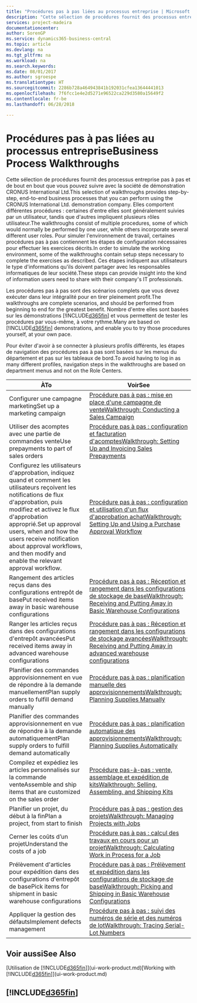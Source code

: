 ```yaml
---
title: "Procédures pas à pas liées au processus entreprise | Microsoft Docs"
description: "Cette sélection de procédures fournit des processus entreprise pas à pas et de bout en bout que vous pouvez suivre avec la société de démonstration CRONUS International Ltd. Elles comportent différentes procédures : certaines d'entre elles sont généralement suivies par un utilisateur, tandis que d'autres impliquent plusieurs rôles utilisateur. Pour simuler l'environnement de travail, certaines procédures pas à pas contiennent les étapes de configuration nécessaires pour effectuer les exercices décrits. Ces étapes indiquent aux utilisateurs le type d'informations qu'ils doivent partager avec les responsables informatiques de leur société."
services: project-madeira
documentationcenter: 
author: SorenGP
ms.service: dynamics365-business-central
ms.topic: article
ms.devlang: na
ms.tgt_pltfrm: na
ms.workload: na
ms.search.keywords: 
ms.date: 08/01/2017
ms.author: sgroespe
ms.translationtype: HT
ms.sourcegitcommit: 2286b728a464943841b192031cfea13644441013
ms.openlocfilehash: 7f6fcc1e4e2d5271e96522ca229d3580a15649f2
ms.contentlocale: fr-be
ms.lasthandoff: 06/28/2018

---
```

# <a name="business-process-walkthroughs"></a><span data-ttu-id="69640-106">Procédures pas à pas liées au processus entreprise</span><span class="sxs-lookup"><span data-stu-id="69640-106">Business Process Walkthroughs</span></span>
<span data-ttu-id="69640-107">Cette sélection de procédures fournit des processus entreprise pas à pas et de bout en bout que vous pouvez suivre avec la société de démonstration CRONUS International Ltd.</span><span class="sxs-lookup"><span data-stu-id="69640-107">This selection of walkthroughs provides step-by-step, end-to-end business processes that you can perform using the CRONUS International Ltd. demonstration company.</span></span> <span data-ttu-id="69640-108">Elles comportent différentes procédures : certaines d'entre elles sont généralement suivies par un utilisateur, tandis que d'autres impliquent plusieurs rôles utilisateur.</span><span class="sxs-lookup"><span data-stu-id="69640-108">The walkthroughs consist of multiple procedures, some of which would normally be performed by one user, while others incorporate several different user roles.</span></span> <span data-ttu-id="69640-109">Pour simuler l'environnement de travail, certaines procédures pas à pas contiennent les étapes de configuration nécessaires pour effectuer les exercices décrits.</span><span class="sxs-lookup"><span data-stu-id="69640-109">In order to simulate the working environment, some of the walkthroughs contain setup steps necessary to complete the exercises as described.</span></span> <span data-ttu-id="69640-110">Ces étapes indiquent aux utilisateurs le type d'informations qu'ils doivent partager avec les responsables informatiques de leur société.</span><span class="sxs-lookup"><span data-stu-id="69640-110">These steps can provide insight into the kind of information users need to share with their company's IT professionals.</span></span>  

 <span data-ttu-id="69640-111">Les procédures pas à pas sont des scénarios complets que vous devez exécuter dans leur intégralité pour en tirer pleinement profit.</span><span class="sxs-lookup"><span data-stu-id="69640-111">The walkthroughs are complete scenarios, and should be performed from beginning to end for the greatest benefit.</span></span> <span data-ttu-id="69640-112">Nombre d'entre elles sont basées sur les démonstrations [!INCLUDE[d365fin](includes/d365fin_md.md)] et vous permettent de tester les procédures par vous-même, à votre rythme.</span><span class="sxs-lookup"><span data-stu-id="69640-112">Many are based on [!INCLUDE[d365fin](includes/d365fin_md.md)] demonstrations, and enable you to try those procedures yourself, at your own pace.</span></span>  

 <span data-ttu-id="69640-113">Pour éviter d'avoir à se connecter à plusieurs profils différents, les étapes de navigation des procédures pas à pas sont basées sur les menus du département et pas sur les tableaux de bord.</span><span class="sxs-lookup"><span data-stu-id="69640-113">To avoid having to log in as many different profiles, navigation steps in the walkthroughs are based on department menus and not on the Role Centers.</span></span>  

|<span data-ttu-id="69640-114">À</span><span class="sxs-lookup"><span data-stu-id="69640-114">To</span></span>|<span data-ttu-id="69640-115">Voir</span><span class="sxs-lookup"><span data-stu-id="69640-115">See</span></span>|  
|--------|---------|  
|<span data-ttu-id="69640-116">Configurer une campagne marketing</span><span class="sxs-lookup"><span data-stu-id="69640-116">Set up a marketing campaign</span></span>|[<span data-ttu-id="69640-117">Procédure pas à pas : mise en place d'une campagne de vente</span><span class="sxs-lookup"><span data-stu-id="69640-117">Walkthrough: Conducting a Sales Campaign</span></span>](walkthrough-conducting-a-sales-campaign.md)|  
|<span data-ttu-id="69640-118">Utiliser des acomptes avec une partie de commandes vente</span><span class="sxs-lookup"><span data-stu-id="69640-118">Use prepayments to part of sales orders</span></span>|[<span data-ttu-id="69640-119">Procédure pas à pas : configuration et facturation d'acomptes</span><span class="sxs-lookup"><span data-stu-id="69640-119">Walkthrough: Setting Up and Invoicing Sales Prepayments</span></span>](walkthrough-setting-up-and-invoicing-sales-prepayments.md)|  
|<span data-ttu-id="69640-120">Configurez les utilisateurs d'approbation, indiquez quand et comment les utilisateurs reçoivent les notifications de flux d'approbation, puis modifiez et activez le flux d'approbation approprié.</span><span class="sxs-lookup"><span data-stu-id="69640-120">Set up approval users, when and how the users receive notification about approval workflows, and then modify and enable the relevant approval workflow.</span></span>|[<span data-ttu-id="69640-121">Procédure pas à pas : configuration et utilisation d'un flux d'approbation achat</span><span class="sxs-lookup"><span data-stu-id="69640-121">Walkthrough: Setting Up and Using a Purchase Approval Workflow</span></span>](walkthrough-setting-up-and-using-a-purchase-approval-workflow.md)|  
|<span data-ttu-id="69640-122">Rangement des articles reçus dans des configurations entrepôt de base</span><span class="sxs-lookup"><span data-stu-id="69640-122">Put received items away in basic warehouse configurations</span></span>|[<span data-ttu-id="69640-123">Procédure pas à pas : Réception et rangement dans les configurations de stockage de base</span><span class="sxs-lookup"><span data-stu-id="69640-123">Walkthrough: Receiving and Putting Away in Basic Warehouse Configurations</span></span>](walkthrough-receiving-and-putting-away-in-basic-warehousing.md)|  
|<span data-ttu-id="69640-124">Ranger les articles reçus dans des configurations d'entrepôt avancées</span><span class="sxs-lookup"><span data-stu-id="69640-124">Put received items away in advanced warehouse configurations</span></span>|[<span data-ttu-id="69640-125">Procédure pas à pas : Réception et rangement dans les configurations de stockage avancées</span><span class="sxs-lookup"><span data-stu-id="69640-125">Walkthrough: Receiving and Putting Away in advanced warehouse configurations</span></span>](walkthrough-receiving-and-putting-away-in-advanced-warehousing.md)|  
|<span data-ttu-id="69640-126">Planifier des commandes approvisionnement en vue de répondre à la demande manuellement</span><span class="sxs-lookup"><span data-stu-id="69640-126">Plan supply orders to fulfill demand manually</span></span>|[<span data-ttu-id="69640-127">Procédure pas à pas : planification manuelle des approvisionnements</span><span class="sxs-lookup"><span data-stu-id="69640-127">Walkthrough: Planning Supplies Manually</span></span>](walkthrough-planning-supplies-manually.md)|  
|<span data-ttu-id="69640-128">Planifier des commandes approvisionnement en vue de répondre à la demande automatiquement</span><span class="sxs-lookup"><span data-stu-id="69640-128">Plan supply orders to fulfill demand automatically</span></span>|[<span data-ttu-id="69640-129">Procédure pas à pas : planification automatique des approvisionnements</span><span class="sxs-lookup"><span data-stu-id="69640-129">Walkthrough: Planning Supplies Automatically</span></span>](walkthrough-planning-supplies-automatically.md)|  
|<span data-ttu-id="69640-130">Compilez et expédiez les articles personnalisés sur la commande vente</span><span class="sxs-lookup"><span data-stu-id="69640-130">Assemble and ship items that are customized on the sales order</span></span>|[<span data-ttu-id="69640-131">Procédure pas-à-pas : vente, assemblage et expédition de kits</span><span class="sxs-lookup"><span data-stu-id="69640-131">Walkthrough: Selling, Assembling, and Shipping Kits</span></span>](walkthrough-selling-assembling-and-shipping-kits.md)|  
|<span data-ttu-id="69640-132">Planifier un projet, du début à la fin</span><span class="sxs-lookup"><span data-stu-id="69640-132">Plan a project, from start to finish</span></span>|[<span data-ttu-id="69640-133">Procédure pas à pas : gestion des projets</span><span class="sxs-lookup"><span data-stu-id="69640-133">Walkthrough: Managing Projects with Jobs</span></span>](walkthrough-managing-projects-with-jobs.md)|  
|<span data-ttu-id="69640-134">Cerner les coûts d’un projet</span><span class="sxs-lookup"><span data-stu-id="69640-134">Understand the costs of a job</span></span>|[<span data-ttu-id="69640-135">Procédure pas à pas : calcul des travaux en cours pour un projet</span><span class="sxs-lookup"><span data-stu-id="69640-135">Walkthrough: Calculating Work in Process for a Job</span></span>](walkthrough-calculating-work-in-process-for-a-job.md)|  
|<span data-ttu-id="69640-136">Prélèvement d'articles pour expédition dans des configurations d'entrepôt de base</span><span class="sxs-lookup"><span data-stu-id="69640-136">Pick items for shipment in basic warehouse configurations</span></span>|[<span data-ttu-id="69640-137">Procédure pas à pas : Prélèvement et expédition dans les configurations de stockage de base</span><span class="sxs-lookup"><span data-stu-id="69640-137">Walkthrough: Picking and Shipping in Basic Warehouse Configurations</span></span>](walkthrough-picking-and-shipping-in-basic-warehousing.md)|  
|<span data-ttu-id="69640-138">Appliquer la gestion des défauts</span><span class="sxs-lookup"><span data-stu-id="69640-138">Implement defects management</span></span>|[<span data-ttu-id="69640-139">Procédure pas à pas : suivi des numéros de série et des numéros de lot</span><span class="sxs-lookup"><span data-stu-id="69640-139">Walkthrough: Tracing Serial-Lot Numbers</span></span>](walkthrough-tracing-serial-lot-numbers.md)|  

## <a name="see-also"></a><span data-ttu-id="69640-140">Voir aussi</span><span class="sxs-lookup"><span data-stu-id="69640-140">See Also</span></span>
<span data-ttu-id="69640-141">[Utilisation de [!INCLUDE[d365fin](includes/d365fin_md.md)]](ui-work-product.md)</span><span class="sxs-lookup"><span data-stu-id="69640-141">[Working with [!INCLUDE[d365fin](includes/d365fin_md.md)]](ui-work-product.md)</span></span>  

## [!INCLUDE[d365fin](includes/free_trial_md.md)]  
 

